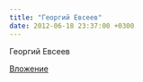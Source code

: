 ```yaml
---
title: "Георгий Евсеев"
date: 2012-06-18 23:37:00 +0300
---
```


Георгий Евсеев

[Вложение](https://vk.com/video46461696_160999641)
